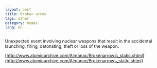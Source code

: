 ```yaml
---
layout: post
title: Broken arrow
tags: other
category: memex
lang: en
---
```


Unexpected event involving nuclear weapons that result in the accidental launching, firing, detonating, theft or loss of the weapon.

[http://www.atomicarchive.com/Almanac/Brokenarrows\_static.shtml](http://www.atomicarchive.com/Almanac/Brokenarrows_static.shtml)